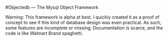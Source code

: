 #Objectedb &mdash; The Mysql Object Framework

Warning: This framework is alpha at best. I quickly created it as a proof of concept to see if this kind of database design was even practical. As such, some features are incomplete or missing; Documentation is scarce, and the code is like Walmart Brand spaghetti.
